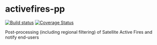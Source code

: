 activefires-pp
==============

[![Build status](https://github.com/adybbroe/activefires-pp/workflows/CI/badge.svg?branch=main)](https://github.com/adybbroe/activefires-pp/workflows/CI/badge.svg?branch=main)
[![Coverage Status](https://coveralls.io/repos/github/adybbroe/activefires-pp/badge.svg)](https://coveralls.io/github/adybbroe/activefires-pp)

Post-processing (including regional filtering) of Satellite Active Fires and notify end-users

